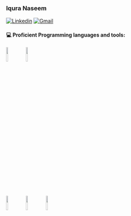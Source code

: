 ### Iqura Naseem
<!-- Social icons section -->
<p align="center">

[![Linkedin](https://img.shields.io/badge/-LinkedIn-blue?style=flat&logo=Linkedin&logoColor=white)](https://www.linkedin.com/in/iquranaseem/)
[![Gmail](https://img.shields.io/badge/-Gmail-c14438?style=flat&logo=Gmail&logoColor=white)](mailto:iquranaseem@gmail.com)
 
#### :computer: Proficient Programming languages and tools: 
<p>	
 
<code><img width="10%" src="https://www.vectorlogo.zone/logos/java/java-ar21.svg"></code> 
<code><img width="10%" src="https://www.vectorlogo.zone/logos/w3_html5/w3_html5-ar21.svg"></code> 
</p>
<p>
<code><img width="10%" src="https://www.vectorlogo.zone/logos/amazon_aws/amazon_aws-ar21.svg"></code>
<code><img width="10%" src="https://www.vectorlogo.zone/logos/mysql/mysql-ar21.svg"></code>
<code><img width="10%" src="https://www.vectorlogo.zone/logos/w3_css/w3_css-ar21.svg"></code>
<br />
</p>
